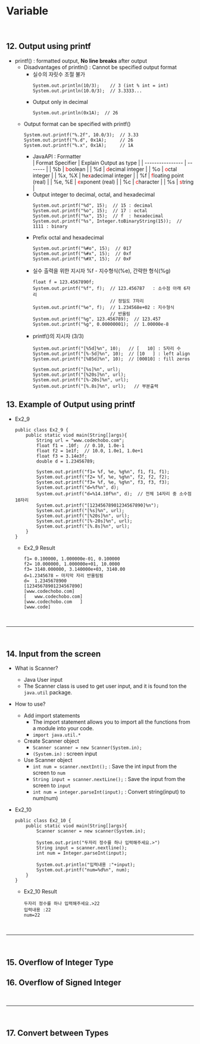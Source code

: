# **Variable**
  
<br>

## 12. Output using printf
- printf() : formatted output, **No line breaks** after output
  - Disadvantages of println() : Cannot be specified output format
    - 실수의 자릿수 조절 불가
      ```
      System.out.println(10/3);    // 3 (int % int = int)
      System.out.println(10.0/3);  // 3.3333...
      ```
    - Output only in decimal
      ```
      System.out.println(0x1A);  // 26
      ```  
  - Output format can be specified with printf()
    ```
    System.out.printf("%.2f", 10.0/3);  // 3.33
    System.out.printf("%.d", 0x1A);     // 26
    System.out.printf("%.x", 0x1A);     // 1A
    ```
    - JavaAPI : Formatter  
      | Format Specifier | Explain Output as type |
      | ---------------- | ------- |
      | %b               | <span style='color:red'>b</span>oolean |
      | %d               | <span style='color:red'>d</span>ecimal integer |
      | %o               | <span style='color:red'>o</span>ctal integer |
      | %x, %X           | he<span style='color:red'>x</span>adecimal integer  |
      | %f               | <span style='color:red'>f</span>loating point (real) |
      | %e, %E           | <span style='color:red'>e</span>xponent (real) | 
      | %c               | <span style='color:red'>c</span>haracter | 
      | %s               | <span style='color:red'>s</span>tring |
    - Output integer to decimal, octal, and hexadecimal
      ```
      System.out.printf("%d", 15);  // 15 : decimal
      System.out.printf("%o", 15);  // 17 : octal
      System.out.printf("%x", 15);  // f  : hexadecimal
      System.out.printf("%s", Integer.toBinaryString(15));  // 1111 : binary
      ```
    - Prefix octal and hexadecimal
      ```
      System.out.printf("%#o", 15);  // 017 
      System.out.printf("%#x", 15);  // 0xf 
      System.out.printf("%#X", 15);  // 0xF
      ```
    - 실수 출력을 위한 지시자 %f - 지수형식(%e), 간략한 형식(%g)
      ```
      float f = 123.4567890f;
      System.out.printf("%f", f);  // 123.456787   : 소수점 아래 6자리
                                   // 정밀도 7자리
      System.out.printf("%e", f);  // 1.234568e+02 : 지수형식
                                   // 반올림
      System.out.printf("%g", 123.456789);  // 123.457
      System.out.printf("%g", 0.00000001);  // 1.00000e-8
      ```
    - printf()의 지시자 (3/3)
      ```
      System.out.printf("[%5d]%n", 10);   // [   10] : 5자리 수
      System.out.printf("[%-5d]%n", 10);  // [10   ] : left align
      System.out.printf("[%05d]%n", 10);  // [00010] : fill zeros

      System.out.printf("[%s]%n", url);
      System.out.printf("[%20s]%n", url);
      System.out.printf("[%-20s]%n", url);
      System.out.printf("[%.8s]%n", url);   // 부분출력
      ```

## 13. Example of Output using printf
- Ex2_9
    ```
    public class Ex2_9 {
        public static viod main(String[]args){
            String url = "www.codechobo.com";
            float f1 = .10f;  // 0.10, 1.0e-1
            float f2 = 1e1f;  // 10.0, 1.0e1, 1.0e+1
            float f3 = 3.14e3f;
            double d = 1.23456789;

            System.out.printf("f1= %f, %e, %g%n", f1, f1, f1);
            System.out.printf("f2= %f, %e, %g%n", f2, f2, f2);
            System.out.printf("f3= %f, %e, %g%n", f3, f3, f3);
            System.out.printf("d=%f%n", d);
            System.out.printf("d=%14.10f%n", d);  // 전체 14자리 중 소수점 10자리
            System.out.printf("[12345678901234567890]%n");
            System.out.printf("[%s]%n", url);
            System.out.printf("[%20s]%n", url);
            System.out.printf("[%-20s]%n", url);  
            System.out.printf("[%.8s]%n", url);   
        }
    }
    ```

  - Ex2_9 Result
    ```
    f1= 0.100000, 1.000000e-01, 0.100000
    f2= 10.000000, 1.000000e+01, 10.0000
    f3= 3140.000000, 3.140000e+03, 3140.00
    d=1.2345678 ← 마지막 자리 반올림됨
    d=  1.2345678900
    [12345678901234567890]
    [www.codechobo.com]
    [   www.codechobo.com]
    [www.codechobo.com   ]
    [www.code]
    ```


<br>
<hr>
<br>

## 14. Input from the screen
- What is Scanner?
  - Java User input
  - The Scanner class is used to get user input, and it is found ton the ```java.util``` package.
- How to use?
  - Add import statements
    - The import statement allows you to import all the functions from a module into your code.
    - ```import java.util.*```
  - Create Scanner object
    - ```Scanner scanner = new Scanner(System.in);```
    - ```(System.in)``` : screen input
  - Use Scanner object
    - ```int num = scanner.nextInt();``` : Save the int input from the screen to ```num```
    - ```String input = scanner.nextLine();``` : Save the input from the screen to ```input```
    - ```int num = integer.parseInt(input);``` : Convert string(input) to num(num)
- Ex2_10
  ```
  public class Ex2_10 {
      public static viod main(String[]args){
          Scanner scanner = new scanner(System.in);

          System.out.print("두자리 정수를 하나 입력해주세요.>")
          String input = scanner.nextline();
          int num = Integer.parseInt(input);

          System.out.println("입력내용 :"+input);
          System.out.printf("num=%d%n", num);   
      }
  }
  ```

  - Ex2_10 Result
    ```
    두자리 정수를 하나 입력해주세요.>22
    입력내용 :22
    num=22
    ```
 
<br>
<hr>
<br>

## 15. Overflow of Integer Type

## 16. Overflow of Signed Integer

<br>
<hr>
<br>

## 17. Convert between Types

